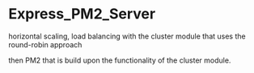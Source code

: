 # Express_PM2_Server

horizontal scaling, load balancing with the cluster module that uses the round-robin approach

then PM2 that is build upon the functionality of the cluster module.
